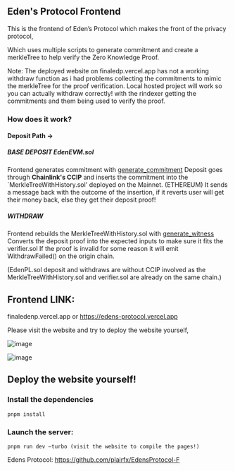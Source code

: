 ## Eden's Protocol Frontend

This is the frontend of Eden’s Protocol which makes the front of the privacy protocol,


Which uses multiple scripts to generate commitment and create a merkleTree to help verify the Zero Knowledge Proof.

Note: The deployed website on finaledp.vercel.app has not a working withdraw function as i had problems collecting the commitments to mimic the merkleTree for the proof verification.
Local hosted project will work so you can actually withdraw correctly! with the rindexer getting the commitments and them being used to verify the proof.

### How does it work?

#### Deposit Path -> 

##### BASE DEPOSIT EdenEVM.sol
Frontend generates commitment with [generate_commitment](https://github.com/plairfx/EdensProtocolFrontend/blob/main/zk-utils/generateCommitment.js) 
Deposit goes through **Chainlink's CCIP** and inserts the commitment into the `MerkleTreeWithHistory.sol' deployed on the Mainnet. (ETHEREUM)
It sends a message back with the outcome of the insertion, if it reverts user will get their money back, else they get their deposit proof!


##### WITHDRAW  
Frontend rebuilds the MerkleTreeWithHistory.sol with [generate_witness](https://github.com/plairfx/EdensProtocolFrontend/blob/main/zk-utils/generate_witness.js)
Converts the deposit proof into the expected inputs to make sure it fits the verifier.sol
If the proof is invalid for some reason it will emit WithdrawFailed() on the origin chain.

(EdenPL.sol deposit and withdraws are without CCIP involved as the MerkleTreeWithHistory.sol and verifier.sol are already on the same chain.)

## Frontend LINK:
finaledenp.vercel.app
or
https://edens-protocol.vercel.app


Please visit the website and try to deploy the website yourself,

![image](https://github.com/user-attachments/assets/32603ae5-7acb-4413-bc2e-766f12420d16)


![image](https://github.com/user-attachments/assets/b0ad75aa-f85b-40ce-8b25-b9b34d8644a6)


## Deploy the website yourself!

### Install the dependencies
``pnpm install``
### Launch the server:
``pnpm run dev —turbo (visit the website to compile the pages!)``


Edens Protocol: https://github.com/plairfx/EdensProtocol-F
